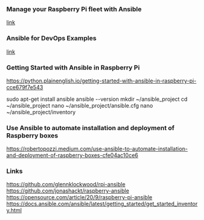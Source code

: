 ### Manage your Raspberry Pi fleet with Ansible
[link](https://opensource.com/article/20/9/raspberry-pi-ansible)

### Ansible for DevOps Examples
[link](https://github.com/geerlingguy/ansible-for-devops)

### Getting Started with Ansible in Raspberry Pi
https://python.plainenglish.io/getting-started-with-ansible-in-raspberry-pi-cce679f7e543

sudo apt-get install ansible
ansible --version
mkdir ~/ansible_project
cd ~/ansible_project
nano ~/ansible_project/ansible.cfg
nano ~/ansible_project/inventory

### Use Ansible to automate installation and deployment of Raspberry boxes
https://robertopozzi.medium.com/use-ansible-to-automate-installation-and-deployment-of-raspberry-boxes-cfe04ac10ce6

### Links
https://github.com/glennklockwood/rpi-ansible
https://github.com/jonashackt/raspberry-ansible
https://opensource.com/article/20/9/raspberry-pi-ansible
https://docs.ansible.com/ansible/latest/getting_started/get_started_inventory.html